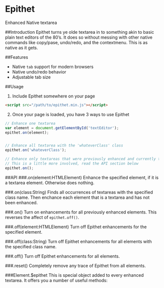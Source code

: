 Epithet
=======

Enhanced Native textarea


##Introduction
Epithet turns ye olde textarea in to something akin to basic plain text editors of the 80’s. It does so without messing with other native commands like copy/pase, undo/redo, and the contextmenu. This is as native as it gets.

##Features

* Native `tab` support for modern browsers
* Native undo/redo behavior
* Adjustable tab size


##Usage

1. Include Epithet somewhere on your page

  ```html
  <script src="/path/to/epithet.min.js"></script>
  ```

2. Once your page is loaded, you have 3 ways to use Epithet

  ```js
  // Enhance one textarea
  var element = document.getElementById('textEditor');
  epithet.on(element);
  
  
  // Enhance all textarea with the 'whateverClass' class
  epithet.on('whateverClass');
  
  // Enhance only textareas that were previously enhanced and currently turned off
  // This is a little more involved, read the API section below
  epithet.on();
  ```

##API
###.on(element:HTMLElement)
Enhance the specified element, if it is a textarea element. Otherwise does nothing.

###.on(class:String)
Finds all occurrences of textareas with the specified class name. Then enchance each element that is a textarea and has not been enhanced.

###.on()
Turn on enhancements for all previously enhanced elements. This reverses the affect of `epithet.off()`.

###.off(element:HTMLElement)
Turn off Epithet enhancements for the specified element.

###.off(class:String)
Turn off Epithet enhancements for all elements with the specified class name.

###.off()
Turn off Epithet enhancements for all elements. 

###.reset()
Completely remove any trace of Epithet from all elements.

###Element.$epithet
This is special object added to every enhanced textarea. It offers you a number of useful methods:
